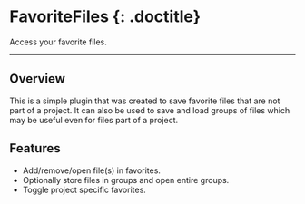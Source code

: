 # FavoriteFiles {: .doctitle}
Access your favorite files.

---

## Overview
This is a simple plugin that was created to save favorite files that are not part of a project.  It can also be used to save and load groups of files which may be useful even for files part of a project.

## Features

- Add/remove/open file(s) in favorites.
- Optionally store files in groups and open entire groups.
- Toggle project specific favorites.
